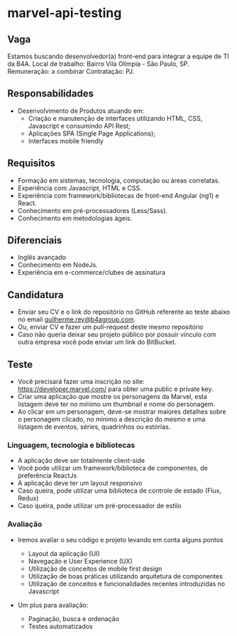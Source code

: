 # marvel-api-testing


## Vaga
Estamos buscando desenvolvedor(a) front-end para integrar a equipe de TI da B4A.
Local de trabalho: Bairro Vila Olímpia - São Paulo, SP.
Remuneração: a combinar
Contratação: PJ.

## Responsabilidades
- Desenvolvimento de Produtos atuando em:
  - Criação e manutenção de interfaces utilizando HTML, CSS, Javascript e  consumindo API Rest;
  - Aplicações SPA (Single Page Applications);
  - Interfaces mobile friendly

## Requisitos
- Formação em sistemas, tecnologia, computação ou áreas correlatas.
- Experiência com Javascript, HTML e CSS.
- Experiência com framework/bibliotecas de front-end Angular (ng1) e React.
- Conhecimento em pré-processadores (Less/Sass).
- Conhecimento em metodologias ágeis.

## Diferenciais
- Inglês avançado
- Conhecimento em NodeJs.
- Experiência em e-commerce/clubes de assinatura

## Candidatura
- Enviar seu CV e o link do repositório no GitHub referente ao teste abaixo no email guilherme.rey@b4agroup.com.
- Ou, enviar CV e fazer um pull-request deste mesmo repositório
- Caso não queria deixar seu projeto público por possuir vínculo com outra empresa você pode enviar um link do BitBucket. 

## Teste
- Você precisará fazer uma inscrição no site: https://developer.marvel.com/ para obter uma public e private key.
- Criar uma aplicação que mostre os personagens da Marvel, esta listagem deve ter no mínimo um thumbnail e nome do personagem.
- Ao clicar em um personagem, deve-se mostrar maiores detalhes sobre o personagem clicado, no mínimo a descrição do mesmo e uma listagem de eventos, séries, quadrinhos ou estórias.

### Linguagem, tecnologia e bibliotecas
- A aplicação deve ser totalmente client-side
- Você pode utilizar um framework/biblioteca de componentes, de preferência ReactJs
- A aplicação deve ter um layout responsivo
- Caso queira, pode utilizar uma biblioteca de controle de estado (Flux, Redux)
- Caso queira, pode utilizar um pré-processador de estilo

### Avaliação
- Iremos avaliar o seu código e projeto levando em conta alguns pontos
  - Layout da aplicação (UI)
  - Navegação e User Experience (UX)
  - Utilização de conceitos de mobile first design
  - Utilização de boas práticas utilizando arquitetura de componentes
  - Utilização de conceitos e funcionalidades recentes introduzidas no Javascript

- Um plus para avaliação:
  - Paginação, busca e ordenação
  - Testes automatizados











